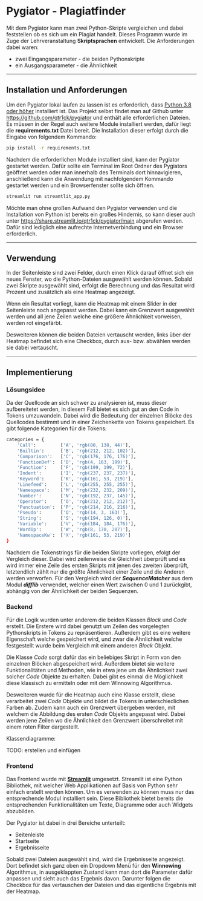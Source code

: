 # Pygiator - Plagiatfinder

Mit dem Pygiator kann man zwei Python-Skripte vergleichen und dabei feststellen ob es sich um ein Plagiat handelt. Dieses Programm wurde im Zuge der Lehrveranstaltung **Skriptsprachen** entwickelt. Die Anforderungen dabei waren:

+ zwei Eingangsparameter - die beiden Pythonskripte
+ ein Ausgangsparameter - die Ähnlichkeit

---

## Installation und Anforderungen

Um den Pygiator lokal laufen zu lassen ist es erforderlich, dass [Python 3.8 oder höher](https://www.python.org/) installiert ist. Das Projekt selbst findet man auf Github unter https://github.com/qtr1ck/pygiator und enthält alle erforderlichen Dateien. Es müssen in der Regel auch weitere Module installiert werden, dafür liegt die **requirements.txt** Datei bereit. Die Installation dieser erfolgt durch die Eingabe von folgendem Kommando:

```bash
pip install -r requirements.txt
```

Nachdem die erforderlichen Module installiert sind, kann der Pygiator gestartet werden. Dafür sollte ein Terminal im Root Ordner des Pygiators geöffnet werden oder man innerhalb des Terminals dort hinnavigieren, anschließend kann die Anwendung mit nachfolgendem Kommando gestartet werden und ein Browserfenster sollte sich öffnen.

```bash
streamlit run streamtlit_app.py
```

Möchte man ohne großen Aufwand den Pygiator verwenden und die Installation von Python ist bereits ein großes Hindernis, so kann dieser auch unter https://share.streamlit.io/qtr1ck/pygiator/main abgerufen werden. Dafür sind lediglich eine aufrechte Internetverbindung und ein Browser erforderlich.

---

## Verwendung

In der Seitenleiste sind zwei Felder, durch einen Klick darauf öffnet sich ein neues Fenster, wo die Python-Dateien ausgewählt werden können. Sobald zwei Skripte ausgewählt sind, erfolgt die Berechnung und das Resultat wird Prozent und zusätzlich als eine Heatmap angezeigt.

Wenn ein Resultat vorliegt, kann die Heatmap mit einem Slider in der Seitenleiste noch angepasst werden. Dabei kann ein Grenzwert ausgewählt werden und all jene Zeilen welche eine größere Ähnlichkeit vorweisen, werden rot eingefärbt.

Desweiteren können die beiden Dateien vertauscht werden, links über der Heatmap befindet sich eine Checkbox, durch aus- bzw. abwählen werden sie dabei vertauscht.

---

## Implementierung

### Lösungsidee

Da der Quellcode an sich schwer zu analysieren ist, muss dieser aufbereitetet werden, in diesem Fall bietet es sich gut an den Code in Tokens umzuwandeln. Dabei wird die Bedeutung der einzelnen Blöcke des Quellcodes bestimmt und in einer Zeichenkette von Tokens gespeichert. Es gibt folgende Kategorien für die Tokens:

```bash
categories = {
    'Call':         ['A', 'rgb(80, 138, 44)'],
    'Builtin':      ['B', 'rgb(212, 212, 102)'],
    'Comparison':   ['C', 'rgb(176, 176, 176)'],
    'FunctionDef':  ['D', 'rgb(4, 163, 199)'],
    'Function':     ['F', 'rgb(199, 199, 72)'],
    'Indent':       ['I', 'rgb(237, 237, 237)'],
    'Keyword':      ['K', 'rgb(161, 53, 219)'],
    'Linefeed':     ['L', 'rgb(255, 255, 255)'],
    'Namespace':    ['M', 'rgb(232, 232, 209)'],
    'Number':       ['N', 'rgb(192, 237, 145)'],
    'Operator':     ['O', 'rgb(212, 212, 212)'],
    'Punctuation':  ['P', 'rgb(214, 216, 216)'],
    'Pseudo':       ['Q', 'rgb(14, 3, 163)'],
    'String':       ['S', 'rgb(194, 126, 0)'],
    'Variable':     ['V', 'rgb(184, 184, 176)'],
    'WordOp':       ['W', 'rgb(8, 170, 207)'],
    'NamespaceKw':  ['X', 'rgb(161, 53, 219)']
}
```

Nachdem die Tokenstrings für die beiden Skripte vorliegen, efolgt der Vergleich dieser. Dabei wird zeilenweise die Gleichheit überprüft und es wird immer eine Zeile des ersten Skripts mit jenen des zweiten überprüft, letztendlich zählt nur die größte Ähnlichkeit einer Zeile und die Anderen werden verworfen. Für den Vergleich wird der ***SequenceMatcher*** aus dem Modul ***difflib*** verwendet, welcher einen Wert zwischen 0 und 1 zurückgibt, abhängig von der Ähnlichkeit der beiden Sequenzen.

### Backend

Für die Logik wurden unter anderem die beiden Klassen *Block* und *Code* erstellt. Die Erstere wird dabei genutzt um Zeilen des vorgelegten Pythonskripts in Tokens zu repräsentieren. Außerdem gibt es eine weitere Eigenschaft welche gespeichert wird, und zwar die Ähnlichkeit welche festgestellt wurde beim Vergleich mit einem anderen *Block* Objekt.

Die Klasse *Code* sorgt dafür das ein beliebiges Skript in Form von den einzelnen Blöcken abgespeichert wird. Außerdem bietet sie weitere Funktionalitäten und Methoden, wie in etwa jene um die Ähnlichkeit zwei solcher *Code* Objekte zu erhalten. Dabei gibt es einmal die Möglichkeit diese klassisch zu ermitteln oder mit dem Winnowing Algorithmus.

Desweiteren wurde für die Heatmap auch eine Klasse erstellt, diese verarbeitet zwei *Code* Objekte und bildet die Tokens in unterschiedlichen Farben ab. Zudem kann auch ein Grenzwert übergeben werden, mit welchem die Abbildung des ersten *Code* Objekts angepasst wird. Dabei werden jene Zeilen wo die Ähnlichkeit den Grenzwert überschreitet mit einem roten Filter dargestellt.

Klassendiagramme:

TODO: erstellen und einfügen

### Frontend

Das Frontend wurde mit [**Streamlit**](https://www.streamlit.io/) umgesetzt. Streamlit ist eine Python Bibliothek, mit welcher Web Applikationen auf Basis von Python sehr einfach erstellt werden können. Um es verwenden zu können muss nur das entsprechende Modul
installiert sein. Diese Bibliothek bietet bereits die entsprechenden Funktionalitäten um Texte, Diagramme oder auch Widgets abzubilden.

Der Pygiator ist dabei in drei Bereiche unterteilt:

+ Seitenleiste
+ Startseite
+ Ergebnisseite

Sobald zwei Dateien ausgewählt sind, wird die Ergebnisseite angezeigt. Dort befindet sich ganz oben ein Dropdown Menü für den **Winnowing** Algorithmus, in ausgeklappten Zustand kann man dort die Parameter dafür anpassen und sieht auch das Ergebnis davon.
Darunter folgen die Checkbox für das vertauschen der Dateien und das eigentliche Ergebnis mit der Heatmap.
